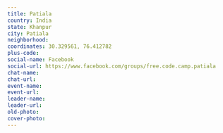 ```yaml
---
title: Patiala
country: India
state: Khanpur
city: Patiala
neighborhood: 
coordinates: 30.329561, 76.412782
plus-code:
social-name: Facebook
social-url: https://www.facebook.com/groups/free.code.camp.patiala
chat-name:
chat-url:
event-name:
event-url:
leader-name:
leader-url:
old-photo: 
cover-photo:
---
```

